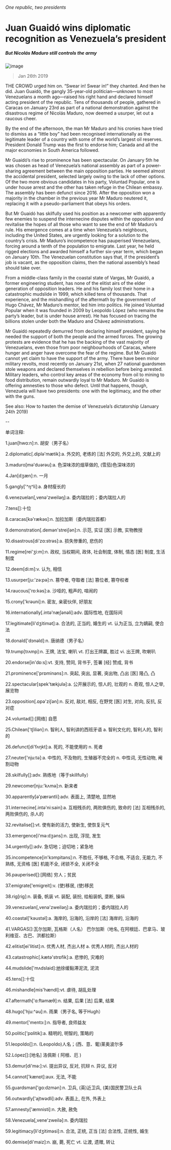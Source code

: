 ###### One republic, two presidents
# Juan Guaidó wins diplomatic recognition as Venezuela’s president 
##### But Nicolás Maduro still controls the army 
![image](images/20190126_AMP002_0.jpg) 
> Jan 26th 2019 
 
THE CROWD urged him on. “Swear in! Swear in!” they chanted. And then he did. Juan Guaidó, the gangly 35-year-old politician—unknown to most Venezuelans a month ago—raised his right hand and declared himself acting president of the republic. Tens of thousands of people, gathered in Caracas on January 23rd as part of a national demonstration against the disastrous regime of Nicolás Maduro, now deemed a usurper, let out a raucous cheer. 
By the end of the afternoon, the man Mr Maduro and his cronies have tried to dismiss as a “little boy” had been recognised internationally as the legitimate leader of a country with some of the world’s largest oil reserves. President Donald Trump was the first to endorse him; Canada and all the major economies in South America followed. 
Mr Guaidó’s rise to prominence has been spectacular. On January 5th he was chosen as head of Venezuela’s national assembly as part of a power-sharing agreement between the main opposition parties. He seemed almost the accidental president, selected largely owing to the lack of other options. Of the two more obvious candidates in his party, Voluntad Popular, one is under house arrest and the other has taken refuge in the Chilean embassy. The assembly has been defunct since 2016. After the opposition won a majority in the chamber in the previous year Mr Maduro neutered it, replacing it with a pseudo-parliament that obeys his orders. 
But Mr Guaidó has skilfully used his position as a newcomer with apparently few enemies to suspend the internecine disputes within the opposition and revitalise the hopes of all those who want to see the end of Mr Maduro’s rule. His emergence comes at a time when Venezuela’s neighbours, including the United States, are urgently looking for a solution to the country’s crisis. Mr Maduro’s incompetence has pauperised Venezuelans, forcing around a tenth of the population to emigrate. Last year, he held rigged elections and awarded himself a further six-year term, which began on January 10th. The Venezuelan constitution says that, if the president’s job is vacant, as the opposition claims, then the national assembly’s head should take over. 
From a middle-class family in the coastal state of Vargas, Mr Guaidó, a former engineering student, has none of the elitist airs of the elder generation of opposition leaders. He and his family lost their home in a catastrophic mudslide in 1999, which killed tens of thousands. That experience, and the mishandling of the aftermath by the government of Hugo Chávez, Mr Maduro’s mentor, led him into politics. He joined Voluntad Popular when it was founded in 2009 by Leopoldo López (who remains the party’s leader, but is under house arrest). He has focused on tracing the billions stolen under both the Maduro and Chávez administrations. 
Mr Guaidó repeatedly demurred from declaring himself president, saying he needed the support of both the people and the armed forces. The growing protests are evidence that he has the backing of the vast majority of Venezuelans, even those from poor neighbourhoods of Caracas, where hunger and anger have overcome the fear of the regime. But Mr Guaidó cannot yet claim to have the support of the army. There have been minor military revolts, most recently on January 21st, when 27 national guardsmen stole weapons and declared themselves in rebellion before being arrested. Military leaders, who control key areas of the economy from oil to mining to food distribution, remain outwardly loyal to Mr Maduro. Mr Guaidó is offering amnesties to those who defect. Until that happens, though, Venezuela will have two presidents: one with the legitimacy, and the other with the guns. 
See also: How to hasten the demise of Venezuela’s dictatorship (January 24th 2019) 
-- 
 单词注释:
1.juan[hwɑ:n]:n. 胡安（男子名） 
2.diplomatic[.diplә'mætik]:a. 外交的, 老练的 [法] 外交的, 外交上的, 文献上的 
3.maduro[mә'duәrәu]:a. 色深味浓的烟草做的, (雪茄)色深味浓的 
4.Jan[dʒæn]:n. 一月 
5.gangly['^ŋ^li]:a. 身材瘦长的 
6.venezuelan[,venә'zweilәŋ]:a. 委内瑞拉的；委内瑞拉人的 
7.tens[]:十位 
8.caracas[kә'rækәs]:n. 加拉加斯（委内瑞拉首都） 
9.demonstration[.demәn'streiʃәn]:n. 示范, 实证 [医] 示教, 实物教授 
10.disastrous[di'zɑ:strәs]:a. 损失惨重的, 悲伤的 
11.regime[rei'ʒi:m]:n. 政权, 当权期间, 政体, 社会制度, 体制, 情态 [医] 制度, 生活制度 
12.deem[di:m]:v. 认为, 相信 
13.usurper[ju:'zә:pә]:n. 篡夺者, 夺取者 [法] 篡位者, 篡夺权者 
14.raucous['rɒ:kәs]:a. 沙哑的, 粗声的, 喧闹的 
15.crony['krәuni]:n. 密友, 亲密伙伴, 好朋友 
16.internationally[.intә'næʃәnәli]:adv. 国际性地, 在国际间 
17.legitimate[li'dʒitimәt]:a. 合法的, 正当的, 婚生的 vt. 认为正当, 立为嫡嗣, 使合法 
18.donald['dɔnәld]:n. 唐纳德（男子名） 
19.trump[trʌmp]:n. 王牌, 法宝, 喇叭 vt. 打出王牌赢, 胜过 vi. 出王牌, 吹喇叭 
20.endorse[in'dɒ:s]:vt. 支持, 赞同, 背书于, 签署 [经] 赞成, 背书 
21.prominence['prɒminәns]:n. 突起, 突出, 显著, 突出物, 凸出 [医] 隆凸, 凸 
22.spectacular[spek'tækjulә]:a. 公开展示的, 惊人的, 壮观的 n. 奇观, 惊人之举, 展览物 
23.opposition[.ɒpә'ziʃәn]:n. 反对, 敌对, 相反, 在野党 [医] 对生, 对向, 反抗, 反对症 
24.voluntad[]:[网络] 自愿 
25.Chilean['tʃiliәn]:n. 智利人, 智利讲的西班牙语 a. 智利文化的, 智利人的, 智利的 
26.defunct[di'fʌŋkt]:a. 死的, 不能使用的 n. 死者 
27.neuter['nju:tә]:a. 中性的, 不及物的, 生殖器不完全的 n. 中性词, 无性动物, 阉割动物 
28.skilfully[]:adv. 熟练地（等于skillfully） 
29.newcomer[nju:'kʌmә]:n. 新来者 
30.apparently[ә'pærәntli]:adv. 表面上, 清楚地, 显然地 
31.internecine[.intә'ni:sain]:a. 互相残杀的, 两败俱伤的, 致命的 [法] 互相残杀的, 两败俱伤的, 杀人的 
32.revitalise[]:vt. 使有新的活力, 使新生, 使恢复元气 
33.emergence[i'mә:dʒәns]:n. 出现, 浮现, 发生 
34.urgently[]:adv. 急切地；迫切地；紧急地 
35.incompetence[in'kɔmpitәns]:n. 不胜任, 不够格, 不合格, 不适合, 无能力, 不熟练, 无资格 [医] 机能不全, 闭锁不全, 关闭不全 
36.pauperised[]:[网络] 穷人；贫民 
37.emigrate['emigreit]:v. (使)移居, (使)移民 
38.rig[rig]:n. 装备, 帆装 vt. 装配, 装扮, 给船装帆, 垄断, 操纵 
39.venezuelan[,venә'zweilәŋ]:a. 委内瑞拉的；委内瑞拉人的 
40.coastal['kәustәl]:a. 海岸的, 沿海的, 沿岸的 [法] 海岸的, 沿海的 
41.VARGAS[]:瓦尔加斯, 瓦格斯（人名） 巴尔加斯（地名, 在阿根廷、巴拿马、玻利维亚、古巴、洪都拉斯） 
42.elitist[ei'litist]:n. 优秀人材, 杰出人材 a. 优秀人材的, 杰出人材的 
43.catastrophic[.kætә'strɒfik]:a. 悲惨的, 灾难的 
44.mudslide['mʌdslaid]:[地](沿缓坡而下的)徐缓黏滞泥流, 泥流 
45.tens[]:十位 
46.mishandle[mis'hændl]:vt. 虐待, 胡乱处理 
47.aftermath['ɑ:ftәmæθ]:n. 结果, 后果 [法] 后果, 结果 
48.hugo['hju:^әu]:n. 雨果（男子名, 等于Hugh） 
49.mentor['mentɔ:]:n. 指导者, 良师益友 
50.politic['pɒlitik]:a. 精明的, 明智的, 策略的 
51.leopoldo[]:n. (Leopoldo)人名；(西、意、葡)莱奥波尔多 
52.López[]:[地名] 洛佩斯 ( 阿根、厄 ) 
53.demur[di'mә:]:vi. 提出异议, 反对, 抗辩 n. 异议, 反对 
54.cannot['kænɒt]:aux. 无法, 不能 
55.guardsman['gɑ:dzmәn]:n. 卫兵, (英)近卫兵, (美)国民警卫队士兵 
56.outwardly['ajtwәdli]:adv. 表面上, 在外, 外表上 
57.amnesty['æmnisti]:n. 大赦, 赦免 
58.Venezuela[,vene'zweilә]:n. 委内瑞拉 
59.legitimacy[li'dʒitimәsi]:n. 合法, 正统, 正当 [法] 合法性, 正统性, 婚生 
60.demise[di'maiz]:n. 崩, 薨, 死亡 vt. 让渡, 遗赠, 转让 
